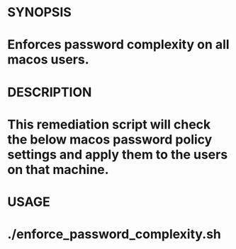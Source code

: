 # SYNOPSIS
#   Enforces password complexity on all macos users. 
# 
# DESCRIPTION
#
#   This remediation script will check the below macos password policy settings and apply them to the users on that machine.
#
# USAGE
#    ./enforce_password_complexity.sh